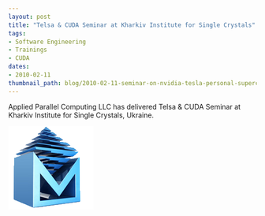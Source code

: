 ```yaml
---
layout: post
title: "Telsa & CUDA Seminar at Kharkiv Institute for Single Crystals"
tags:
- Software Engineering
- Trainings
- CUDA
dates:
- 2010-02-11
thumbnail_path: blog/2010-02-11-seminar-on-nvidia-tesla-personal-supercomputers-programming-with-CUDA-institute-for-scintillation-materials-kharkiv-ukraine/logo.png
---
```


Applied Parallel Computing LLC has delivered Telsa & CUDA Seminar at Kharkiv Institute for Single Crystals,  Ukraine.

![alt text](\assets\img\blog\2010-02-11-seminar-on-nvidia-tesla-personal-supercomputers-programming-with-CUDA-institute-for-scintillation-materials-kharkiv-ukraine\logo.png "Logo Title Text 1")
